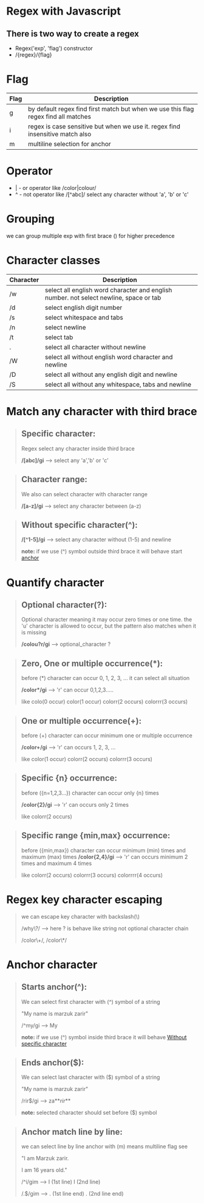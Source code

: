 # Regex with Javascript

## There is two way to create a regex

-   Regex('exp', 'flag') constructor
-   /{regex}/{flag}

# Flag

| Flag | Description                                                                        |
| ---- | ---------------------------------------------------------------------------------- |
| g    | by default regex find first match but when we use this flag regex find all matches |
| i    | regex is case sensitive but when we use it. regex find insensitive match also      |
| m    | multiline selection for anchor                                                     |

# Operator

-   | - or operator like /color|colour/
-   ^ - not operator like /[^abc]/ select any character without 'a', 'b' or 'c'

# Grouping

we can group multiple exp with first brace () for higher precedence

# Character classes

| Character | Description                                                                            |
| --------- | -------------------------------------------------------------------------------------- |
| /w        | select all english word character and english number. not select newline, space or tab |
| /d        | select english digit number                                                            |
| /s        | select whitespace and tabs                                                             |
| /n        | select newline                                                                         |
| /t        | select tab                                                                             |
| .         | select all character without newline                                                   |
| /W        | select all without english word character and newline                                  |
| /D        | select all without any english digit and newline                                       |
| /S        | select all without any whitespace, tabs and newline                                    |

# Match any character with third brace

> ## Specific character:
>
> Regex select any character inside third brace
>
> **/[abc]/gi** --> select any 'a','b' or 'c'

> ## Character range:
>
> We also can select character with character range
>
> **/[a-z]/gi** --> select any character between (a-z)

> ## Without specific character(^):
>
> **/[^1-5]/gi** --> select any character without (1-5) and newline
>
> **note:** if we use (^) symbol outside third brace it will behave start [anchor](#anchor-character)

# Quantify character

> ## Optional character(?):
>
> Optional character meaning it may occur zero times or one time.
> the 'u' character is allowed to occur, but the pattern also matches when it is missing
>
> **/colou?r/gi** --> optional_character ?

> ## Zero, One or multiple occurrence(\*):
>
> before (\*) character can occur 0, 1, 2, 3, ... it can select all situation
>
> **/color\*/gi** --> 'r' can occur 0,1,2,3.....
>
> like colo(0 occur) color(1 occur) colorr(2 occurs) colorrr(3 occurs)

> ## One or multiple occurrence(+):
>
> before (\+) character can occur minimum one or multiple occurrence
>
> **/color\+/gi** --> 'r' can occurs 1, 2, 3, ...
>
> like color(1 occur) colorr(2 occurs) colorrr(3 occurs)

> ## Specific {n} occurrence:
>
> before ({n=1,2,3...}) character can occur only {n} times
>
> **/color{2}/gi** --> 'r' can occurs only 2 times
>
> like colorr(2 occurs)

> ## Specific range {min,max} occurrence:
>
> before ({min,max}) character can occur minimum (min) times and maximum (max) times
> **/color{2,4}/gi** --> 'r' can occurs minimum 2 times and maximum 4 times
>
> like colorr(2 occurs) colorrr(3 occurs) colorrrr(4 occurs)

# Regex key character escaping

> we can escape key character with backslash(\\)
>
> /why\\?/ --> here ? is behave like string not optional character chain
>
> /color\\+/, /color\\\*/

# Anchor character

> ## Starts anchor(^):
>
> We can select first character with (^) symbol of a string
>
> "My name is marzuk zarir"
>
> /^my/gi --> My
>
> **note:** if we use (^) symbol inside third brace it will behave [Without specific character](#match-any-character-with-third-brace)

> ## Ends anchor($):
>
> We can select last character with ($) symbol of a string
>
> "My name is marzuk zarir"
>
> /rir$/gi --> za**_rir_**
>
> **note:** selected character should set before ($) symbol

> ## Anchor match line by line:
>
> we can select line by line anchor with (m) means multiline flag see
>
> "I am Marzuk zarir.
>
> I am 16 years old."
>
> /^i/gim --> I (1st line) I (2nd line)
>
> /.$/gim --> . (1st line end) . (2nd line end)
